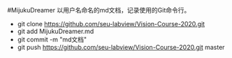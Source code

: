 #MijukuDreamer
以用户名命名的md文档，记录使用的Git命令行。
* git clone https://github.com/seu-labview/Vision-Course-2020.git
* git add MijukuDreamer.md
* git commit -m "md文档"
* git push https://github.com/seu-labview/Vision-Course-2020.git master